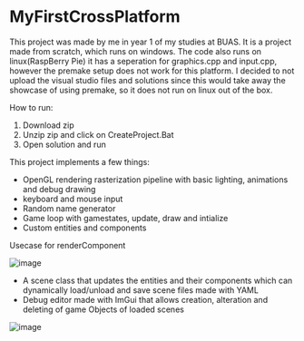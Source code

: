 # MyFirstCrossPlatform
This project was made by me in year 1 of my studies at BUAS. It is a project made from scratch, which runs on windows. 
The code also runs on linux(RaspBerry Pie) it has a seperation for graphics.cpp and input.cpp, however the premake setup does not work for this platform. I decided to not upload the visual studio files and solutions since this would take away the showcase of using premake, so it does not run on linux out of the box.

How to run:
1. Download zip
2. Unzip zip and click on CreateProject.Bat
3. Open solution and run

This project implements a few things:
- OpenGL rendering rasterization pipeline with basic lighting, animations and debug drawing
- keyboard and mouse input
- Random name generator
- Game loop with gamestates, update, draw and intialize
- Custom entities and components

Usecase for renderComponent

![image](https://github.com/JamiePenningnieuwland/MyFirstCrossPlatform/assets/106588989/7d7516f4-7d64-4c01-baf1-d2a4d5f4d574)

- A scene class that updates the entities and their components which can dynamically load/unload and save scene files made with YAML
- Debug editor made with ImGui that allows creation, alteration and deleting of game Objects of loaded scenes

![image](https://github.com/JamiePenningnieuwland/MyFirstCrossPlatform/assets/106588989/3ad699bf-2874-4937-bfd7-da07093fe5d2)

